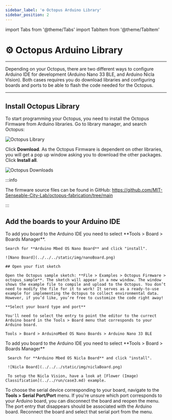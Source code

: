 ```yaml
---
sidebar_label: '⚙️ Octopus Arduino Library'
sidebar_position: 2
---
```

import Tabs from '@theme/Tabs'
import TabItem from '@theme/TabItem'

# ⚙️ Octopus Arduino Library

---

Depending on your Octopus, there are two different ways to configure Arduino IDE for development (Arduino Nano 33 BLE, and Arduino Nicla Vision). Both cases requires you do download libraries and configuring boards and ports to be able to flash the code needed for the Octopus.

---

## Install Octopus Library

To start programming your Octopus, you need to install the Octopus Firmware from Arduino libraries. 
Go to library manager, and search Octopus: 

![Octopus Library](../../../static/img/electronics/octopus-library.png)

Click **Download**. As the Octopus Firmware is dependent on other libraries, you will get a pop up window asking you to download the other packages. Click **Install all**. 

![Octopus Downloads](../../../static/img/electronics/octopus-download.png)


:::info

The firmware source files can be found in GitHub: https://github.com/MIT-Senseable-City-Lab/octopus-fabrication/tree/main 

:::



## Add the boards to your Arduino IDE

<Tabs>
  <TabItem value="ble" label="Nano 33 BLE" default>
    To add you board to the Arduino IDE you need to select **Tools > Board > Boards Manager**.

    Search for **Arduino Mbed OS Nano Board** and click "install".  

    ![Nano Board](../../../static/img/nanoBoard.png) 

    ## Open your fist sketch

    Open the Octopus sample sketch: **File > Examples > Octopus Firmware > octopus_sample**. The sketch will appear in a new window. The window shows the example file to compile and upload to the Octopus. You don’t need to modify the file for it to work! It serves as a ready-to-use example for implementing the Octopus to collect environmental data. However, if you’d like, you’re free to customize the code right away!

    **Select your board type and port**

    You'll need to select the entry to point the editor to the currect Arduino board in the Tools > Board menu that corresponds to your Arduino board.

    Tools > Board > ArduinoMbed OS Nano Boards > Arduino Nano 33 BLE

  </TabItem>
  <TabItem value="nicla" label="Nicla Vision">
     To add you board to the Arduino IDE you need to select **Tools > Board > Boards Manager**

     Search for **Arduino Mbed OS Nicla Board** and click "install".

     ![Nicla Board](../../../static/img/niclaBoard.png)

     To setup the Nicla Vision, have a look at [Flower (Image) Classification](../../run/case3.md) example. 
  </TabItem>
</Tabs>

To choose the serial device corresponding to your board, navigate to the **Tools > Serial Port/Port** menu. If you're unsure which port corresponds to your Arduino board, you can disconnect the board and reopen the menu. The port entry that disappears should be associated with the Arduino board. Reconnect the board and select that serial port from the menu.



